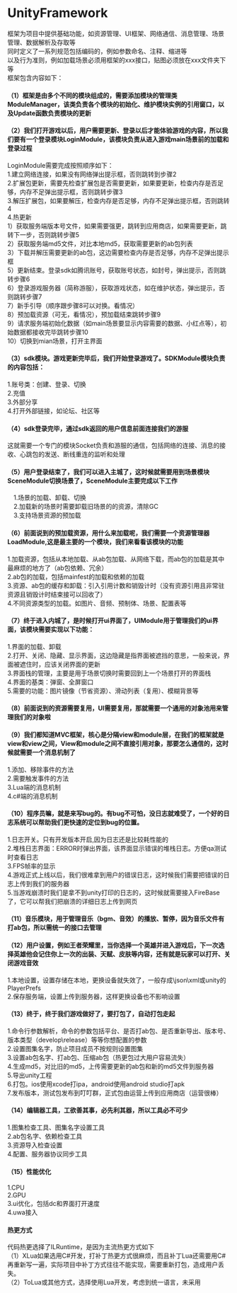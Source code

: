# UnityFramework
框架为项目中提供基础功能，如资源管理、UI框架、网络通信、消息管理、场景管理、数据解析及存取等  
同时定义了一系列规范包括编码的，例如参数命名、注释、缩进等  
以及行为准则，例如加载场景必须用框架的xxx接口，贴图必须放在xxx文件夹下等  
框架包含内容如下：  
#### （1）框架是由多个不同的模块组成的，需要添加模块的管理类ModuleManager，该类负责各个模块的初始化、维护模块实例的引用窗口，以及Update函数负责模块的更新  
#### （2）我们打开游戏以后，用户需要更新、登录以后才能体验游戏的内容，所以我们要有一个登录模块LoginModule，该模块负责从进入游戏main场景前的加载和登录过程  
LoginModule需要完成按照顺序如下：  
1.建立网络连接，如果没有网络弹出提示框，否则跳转到步骤2  
2.扩展包更新，需要先检查扩展包是否需要更新，如果要更新，检查内存是否足够，内存不足弹出提示框，否则跳转步骤3  
3.解压扩展包，如果要解压，检查内存是否足够，内存不足弹出提示框，否则跳转4  
4.热更新  
1）获取服务端版本号文件，如果需要强更，跳转到应用商店，如果需要更新，跳转下一步，否则跳转步骤5  
2）获取服务端md5文件，对比本地md5，获取需要更新的ab包列表  
3）下载并解压需要更新的ab包，这边需要检查内存是否足够，内存不足弹出提示框  
5）更新结束。登录sdk如腾讯账号，获取账号状态，如封号，弹出提示，否则跳转步骤6  
6）登录游戏服务器（简称游服），获取游戏状态，如在维护状态，弹出提示，否则跳转步骤7  
7）新手引导（顺序跟步骤8可以对换。看情况）  
8）预加载资源（可无，看情况），预加载结束跳转步骤9  
9）请求服务端初始化数据（如main场景要显示内容需要的数据、小红点等），初始数据都接收完毕跳转步骤10  
10）切换到mian场景，打开主界面  
#### （3）sdk模块。游戏更新完毕后，我们开始登录游戏了。SDKModule模块负责的内容包括：  
1.账号类：创建、登录、切换  
2.充值  
3.外部分享  
4.打开外部链接，如论坛、社区等  
#### （4）sdk登录完毕，通过sdk返回的用户信息前面连接我们的游服  
这就需要一个专门的模块Socket负责和游服的通信，包括网络的连接、消息的接收、心跳包的发送、断线重连的监听和处理  
#### （5）用户登录结束了，我们可以进入主城了，这时候就需要用到场景模块SceneModule切换场景了，SceneModule主要完成以下工作  
　1.场景的加载、卸载、切换  
　2.加载新的场景时需要卸载旧场景的的资源，清除GC  
　3.支持场景资源的预加载  
#### （6）前面说到的预加载资源，用什么来加载呢，我们需要一个资源管理器LoadModule,这是最主要的一个模块，我们来看看该模块的功能  
1.加载资源，包括从本地加载、从ab包加载、从网络下载，而ab包的加载是其中最麻烦的地方了（ab包依赖、冗余）  
2.ab包的加载，包括mainfest的加载和依赖的加载  
3.资源、ab包的缓存和卸载：引入引用计数和销毁计时（没有资源引用且非常驻资源且销毁计时结束接可以回收了）  
4.不同资源类型的加载。如图片、音频、预制体、场景、配置表等  
#### （7）终于进入内城了，是时候打开ui界面了，UIModule用于管理我们的ui界面，该模块需要实现以下功能：  
1.界面的加载、卸载  
2.打开、关闭、隐藏、显示界面，这边隐藏是指界面被遮挡的意思，一般来说，界面被遮住时，应该关闭界面的更新  
3.界面栈的管理，主要是用于场景切换时需要回到上一个场景打开的界面栈  
4.界面的基类：弹窗、全屏窗口  
5.需要的功能：图片镜像（节省资源）、滑动列表（复用）、模糊背景等  
#### （8）前面说到的资源需要复用，UI需要复用，那就需要一个通用的对象池用来管理我们的对象啦  
#### （9）我们都知道MVC框架，核心是分隔view和module层，在我们的框架就是view和view之间，View和module之间不直接引用对象，那要怎么通信的，这时候就需要一个消息机制了  
1.添加、移除事件的方法  
2.需要触发事件的方法  
3.Lua端的消息机制  
4.c#端的消息机制  
#### （10）程序员嘛，就是来写bug的。有bug不可怕，没日志就难受了，一个好的日志系统可以帮助我们更快速的定位到bug的位置。  
1.日志开关。只有开发版本开启,因为日志还是比较耗性能的  
2.堆栈日志界面：ERROR时弹出界面，该界面显示错误的堆栈日志。方便qa测试时查看日志  
3.FPS帧率的显示  
4.游戏正式上线以后，我们很难拿到用户的错误日志，这时候我们需要把错误的日志上传到我们的服务器  
5.当游戏崩溃时我们是拿不到unity打印的日志的，这时候就需要接入FireBase了，它可以帮我们把崩溃的详细日志上传到网页  
#### （11）音乐模块，用于管理音乐（bgm、音效）的播放、暂停，因为音乐文件有打ab包，所以需统一的接口去管理  
#### （12）用户设置，例如王者荣耀里，当你选择一个英雄并进入游戏后，下一次选择英雄他会记住你上一次的出装、天赋、皮肤等内容，还有就是玩家可以打开、关闭游戏音效  
1.本地设置，设置存储在本地，更换设备就失效了，一般存成\json\xml或unity的PlayerPrefs  
2.保存服务端，设置上传到服务器，这样更换设备也不影响设置  
#### （13）终于，终于我们游戏做好了，要打包了，自动打包走起 
1.命令行参数解析，命令的参数包括平台、是否打ab包、是否重新导出、版本号、版本类型（develop\release）等等你想配置的参数  
2.设置图集名字，防止项目成员不按规则设置图集  
3.设置ab包名字、打ab包、压缩ab包（热更包过大用户容易流失）  
4.生成md5，对比旧的md5，上传需要更新的ab包和新的md5文件到服务器  
5.导出unity工程  
6.打包。ios使用xcode打ipa，android使用android studio打apk  
7.发布版本，测试包发布到叮叮群，正式包由运营上传到应用商店（运营很棒）  
#### （14）编辑器工具，工欲善其事，必先利其器，所以工具必不可少  
1.图集检查工具、图集名字设置工具  
2.ab包名字、依赖检查工具  
3.资源导入检查设置  
4.配置、服务器协议同步工具  
#### （15）性能优化  
1.CPU  
2.GPU  
3.ui优化，包括dc和界面打开速度  
4.uwa接入  

#### 热更方式
代码热更选择了ILRuntime，是因为主流热更方式如下  
（1）XLua如果选用C#开发，打补丁热更方式很麻烦，而且补丁Lua还需要用C#再重新写一遍，实际项目中补丁方式往往不能实现，需要重新打包，造成用户丢失。  
（2）ToLua或其他方式，选择使用Lua开发，考虑到统一语言，未采用  



